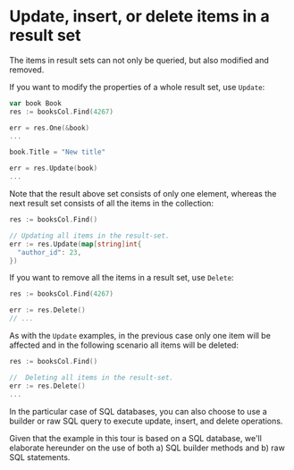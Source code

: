 # Update, insert, or delete items in a result set

The items in result sets can not only be queried, but also modified and
removed.

If you want to modify the properties of a whole result set, use `Update`:

```go
var book Book
res := booksCol.Find(4267)

err = res.One(&book)
...

book.Title = "New title"

err = res.Update(book)
...
```

Note that the result above set consists of only one element, whereas the next
result set consists of all the items in the collection:

```go
res := booksCol.Find()

// Updating all items in the result-set.
err := res.Update(map[string]int{
  "author_id": 23,
})
```

If you want to remove all the items in a result set, use `Delete`:

```go
res := booksCol.Find(4267)

err := res.Delete()
// ...
```

As with the `Update` examples, in the previous case only one item will be
affected and in the following scenario all items will be deleted:

```go
res := booksCol.Find()

//  Deleting all items in the result-set.
err := res.Delete()
...
```

In the particular case of SQL databases, you can also choose to use a builder
or raw SQL query to execute update, insert, and delete operations.

Given that the example in this tour is based on a SQL database, we'll elaborate
hereunder on the use of both a) SQL builder methods and b) raw SQL statements.